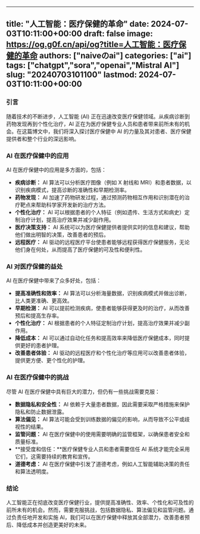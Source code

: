 
---
title: "人工智能：医疗保健的革命"
date: 2024-07-03T10:11:00+00:00
draft: false
image: https://og.g0f.cn/api/og?title=人工智能：医疗保健的革命
authors: ["naiveのai"]
categories: ["ai"]
tags: ["chatgpt","sora","openai","Mistral AI"]
slug: "20240703101100"
lastmod: 2024-07-03T10:11:00+00:00
---
### 引言

随着技术的不断进步，人工智能 (AI) 正在迅速改变医疗保健领域。从疾病诊断到药物发现再到个性化治疗，AI 正在为医疗保健专业人员和患者带来前所未有的机会。在这篇博文中，我们将深入探讨医疗保健中 AI 的力量及其对患者、医疗保健提供者和整个行业的深远影响。

### AI 在医疗保健中的应用

AI 在医疗保健中的应用是多方面的，包括：

- **疾病诊断：** AI 算法可以分析医疗图像（例如 X 射线和 MRI）和患者数据，以识别疾病模式，提高诊断的准确性和早期检测率。
- **药物发现：** AI 加速了药物研发过程，通过预测药物相互作用和识别潜在的治疗靶点来帮助科学家开发新的治疗方法。
- **个性化治疗：** AI 可以根据患者的个人特征（例如遗传、生活方式和病史）定制治疗计划，提高治疗效果并减少副作用。
- **医疗决策支持：** AI 系统可以为医疗保健提供者提供实时的信息和建议，帮助他们做出明智的决策，改善患者的预后。
- **远程医疗：** AI 驱动的远程医疗平台使患者能够远程获得医疗保健服务，无论他们身在何处，从而提高了医疗保健的可及性和便利性。

### AI 对医疗保健的益处

AI 在医疗保健中带来了众多好处，包括：

- **提高准确性和效率：** AI 算法可以分析海量数据，识别疾病模式并做出诊断，比人类更准确、更高效。
- **早期检测：** AI 可以提前检测疾病，使患者能够获得更及时的治疗，从而改善预后和提高生存率。
- **个性化治疗：** AI 根据患者的个人特征定制治疗计划，提高治疗效果并减少副作用。
- **降低成本：** AI 可以通过自动化任务和提高效率来降低医疗保健成本，同时提供更好的患者护理。
- **改善患者体验：** AI 驱动的远程医疗和个性化治疗等应用可以改善患者体验，提供更方便、更个性化的护理。

### AI 在医疗保健中的挑战

尽管 AI 在医疗保健中具有巨大的潜力，但仍有一些挑战需要克服：

- **数据隐私和安全性：** AI 依赖于大量患者数据，因此需要采取严格措施来保护隐私和防止数据泄露。
- **算法偏见：** AI 算法可能会受到训练数据的偏见的影响，从而导致不公平或歧视性的结果。
- **监管问题：** AI 在医疗保健中的使用需要明确的监管框架，以确保患者安全和质量标准。
- **接受度和信任：**医疗保健专业人员和患者需要信任 AI 系统才能完全采用它们，这需要持续的教育和宣传。
- **道德考虑：** AI 在医疗保健中引发了道德考虑，例如人工智能辅助决策的责任和算法透明度。

### 结论

人工智能正在彻底改变医疗保健行业，提供提高准确性、效率、个性化和可及性的前所未有的机会。然而，需要克服挑战，包括数据隐私、算法偏见和监管问题。通过负责任地开发和实施 AI，我们可以在医疗保健中释放其全部潜力，改善患者预后、降低成本并创造更美好的未来。